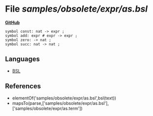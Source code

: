 # File _samples/obsolete/expr/as.bsl_
**[GitHub](https://github.com/softlang/yas/blob/master/samples/obsolete/expr/as.bsl)**
```
symbol const: nat -> expr ;
symbol add: expr # expr -> expr ;
symbol zero: -> nat ;
symbol succ: nat -> nat ;
```

## Languages
* [BSL](../languages/BSL.md)

## References
* elementOf('samples/obsolete/expr/as.bsl',bsl(text))
* mapsTo(parse,['samples/obsolete/expr/as.bsl'],['samples/obsolete/expr/as.term'])
